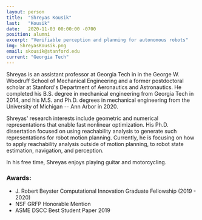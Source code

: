 ```yaml
---
layout: person
title:  "Shreyas Kousik"
last:   "Kousik"
date:   2020-11-03 00:00:00 -0700
position: alumni
excerpt: "Verifiable perception and planning for autonomous robots"
img: ShreyasKousik.png
email: skousik@stanford.edu
current: "Georgia Tech"
---
```


Shreyas is an assistant professor at Georgia Tech in in the George W. Woodruff School of Mechanical Engineering and a former postdoctoral scholar at Stanford's Department of Aeronautics and Astronautics. He completed his B.S. degree in mechanical engineering from Georgia Tech in 2014, and his M.S. and Ph.D. degrees in mechanical engineering from the University of Michigan -- Ann Arbor in 2020.

Shreyas' research interests include geometric and numerical representations that enable fast nonlinear optimization. His Ph.D. dissertation focused on using reachability analysis to generate such representations for robot motion planning. Currently, he is focusing on how to apply reachability analysis outside of motion planning, to robot state estimation, navigation, and perception.

In his free time, Shreyas enjoys playing guitar and motorcycling.

### Awards:
- J. Robert Beyster Computational Innovation Graduate Fellowship (2019 - 2020)
- NSF GRFP Honorable Mention
- ASME DSCC Best Student Paper 2019
